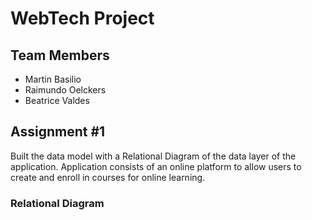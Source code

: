 # WebTech Project

## Team Members
- Martin Basilio    
- Raimundo Oelckers
- Beatrice Valdes

## Assignment #1 
Built the data model with a Relational Diagram of the data layer of the application. Application consists of an online platform to allow users to create and enroll in courses for online learning.

### Relational Diagram
